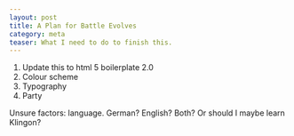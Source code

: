 ```yaml
---
layout: post
title: A Plan for Battle Evolves
category: meta
teaser: What I need to do to finish this.
---
```


1. Update this to html 5 boilerplate 2.0
2. Colour scheme
3. Typography
4. Party

Unsure factors: language. German? English? Both? Or should I maybe learn Klingon?